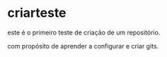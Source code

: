 # criarteste

este é o primeiro teste de criação de um repositório.

com propósito de aprender a configurar e criar gits.
